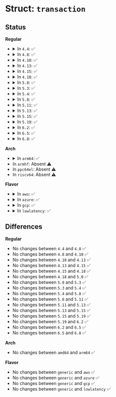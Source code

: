 # Struct: <code>transaction</code>

## Status
<b>Regular</b>
<ul>
<li>
<details>
<summary>In <code>4.4</code>: ✅</summary>

```c
struct transaction {
    const u8 *wdata;
    u8 *rdata;
    short unsigned int irq_count;
    u8 command;
    u8 wi;
    u8 ri;
    u8 wlen;
    u8 rlen;
    u8 flags;
};
```
</details>
</li>
<li>
<details>
<summary>In <code>4.8</code>: ✅</summary>

```c
struct transaction {
    const u8 *wdata;
    u8 *rdata;
    short unsigned int irq_count;
    u8 command;
    u8 wi;
    u8 ri;
    u8 wlen;
    u8 rlen;
    u8 flags;
};
```
</details>
</li>
<li>
<details>
<summary>In <code>4.10</code>: ✅</summary>

```c
struct transaction {
    const u8 *wdata;
    u8 *rdata;
    short unsigned int irq_count;
    u8 command;
    u8 wi;
    u8 ri;
    u8 wlen;
    u8 rlen;
    u8 flags;
};
```
</details>
</li>
<li>
<details>
<summary>In <code>4.13</code>: ✅</summary>

```c
struct transaction {
    const u8 *wdata;
    u8 *rdata;
    short unsigned int irq_count;
    u8 command;
    u8 wi;
    u8 ri;
    u8 wlen;
    u8 rlen;
    u8 flags;
};
```
</details>
</li>
<li>
<details>
<summary>In <code>4.15</code>: ✅</summary>

```c
struct transaction {
    const u8 *wdata;
    u8 *rdata;
    short unsigned int irq_count;
    u8 command;
    u8 wi;
    u8 ri;
    u8 wlen;
    u8 rlen;
    u8 flags;
};
```
</details>
</li>
<li>
<details>
<summary>In <code>4.18</code>: ✅</summary>

```c
struct transaction {
    const u8 *wdata;
    u8 *rdata;
    short unsigned int irq_count;
    u8 command;
    u8 wi;
    u8 ri;
    u8 wlen;
    u8 rlen;
    u8 flags;
};
```
</details>
</li>
<li>
<details>
<summary>In <code>5.0</code>: ✅</summary>

```c
struct transaction {
    const u8 *wdata;
    u8 *rdata;
    short unsigned int irq_count;
    u8 command;
    u8 wi;
    u8 ri;
    u8 wlen;
    u8 rlen;
    u8 flags;
};
```
</details>
</li>
<li>
<details>
<summary>In <code>5.3</code>: ✅</summary>

```c
struct transaction {
    const u8 *wdata;
    u8 *rdata;
    short unsigned int irq_count;
    u8 command;
    u8 wi;
    u8 ri;
    u8 wlen;
    u8 rlen;
    u8 flags;
};
```
</details>
</li>
<li>
<details>
<summary>In <code>5.4</code>: ✅</summary>

```c
struct transaction {
    const u8 *wdata;
    u8 *rdata;
    short unsigned int irq_count;
    u8 command;
    u8 wi;
    u8 ri;
    u8 wlen;
    u8 rlen;
    u8 flags;
};
```
</details>
</li>
<li>
<details>
<summary>In <code>5.8</code>: ✅</summary>

```c
struct transaction {
    const u8 *wdata;
    u8 *rdata;
    short unsigned int irq_count;
    u8 command;
    u8 wi;
    u8 ri;
    u8 wlen;
    u8 rlen;
    u8 flags;
};
```
</details>
</li>
<li>
<details>
<summary>In <code>5.11</code>: ✅</summary>

```c
struct transaction {
    const u8 *wdata;
    u8 *rdata;
    short unsigned int irq_count;
    u8 command;
    u8 wi;
    u8 ri;
    u8 wlen;
    u8 rlen;
    u8 flags;
};
```
</details>
</li>
<li>
<details>
<summary>In <code>5.13</code>: ✅</summary>

```c
struct transaction {
    const u8 *wdata;
    u8 *rdata;
    short unsigned int irq_count;
    u8 command;
    u8 wi;
    u8 ri;
    u8 wlen;
    u8 rlen;
    u8 flags;
};
```
</details>
</li>
<li>
<details>
<summary>In <code>5.15</code>: ✅</summary>

```c
struct transaction {
    const u8 *wdata;
    u8 *rdata;
    short unsigned int irq_count;
    u8 command;
    u8 wi;
    u8 ri;
    u8 wlen;
    u8 rlen;
    u8 flags;
};
```
</details>
</li>
<li>
<details>
<summary>In <code>5.19</code>: ✅</summary>

```c
struct transaction {
    const u8 *wdata;
    u8 *rdata;
    short unsigned int irq_count;
    u8 command;
    u8 wi;
    u8 ri;
    u8 wlen;
    u8 rlen;
    u8 flags;
};
```
</details>
</li>
<li>
<details>
<summary>In <code>6.2</code>: ✅</summary>

```c
struct transaction {
    const u8 *wdata;
    u8 *rdata;
    short unsigned int irq_count;
    u8 command;
    u8 wi;
    u8 ri;
    u8 wlen;
    u8 rlen;
    u8 flags;
};
```
</details>
</li>
<li>
<details>
<summary>In <code>6.5</code>: ✅</summary>

```c
struct transaction {
    const u8 *wdata;
    u8 *rdata;
    short unsigned int irq_count;
    u8 command;
    u8 wi;
    u8 ri;
    u8 wlen;
    u8 rlen;
    u8 flags;
};
```
</details>
</li>
<li>
<details>
<summary>In <code>6.8</code>: ✅</summary>

```c
struct transaction {
    const u8 *wdata;
    u8 *rdata;
    short unsigned int irq_count;
    u8 command;
    u8 wi;
    u8 ri;
    u8 wlen;
    u8 rlen;
    u8 flags;
};
```
</details>
</li>
</ul>
<b>Arch</b>
<ul>
<li>
<details>
<summary>In <code>arm64</code>: ✅</summary>

```c
struct transaction {
    const u8 *wdata;
    u8 *rdata;
    short unsigned int irq_count;
    u8 command;
    u8 wi;
    u8 ri;
    u8 wlen;
    u8 rlen;
    u8 flags;
};
```
</details>
</li>
<li>
In <code>armhf</code>: Absent ⚠️
</li>
<li>
In <code>ppc64el</code>: Absent ⚠️
</li>
<li>
In <code>riscv64</code>: Absent ⚠️
</li>
</ul>
<b>Flavor</b>
<ul>
<li>
<details>
<summary>In <code>aws</code>: ✅</summary>

```c
struct transaction {
    const u8 *wdata;
    u8 *rdata;
    short unsigned int irq_count;
    u8 command;
    u8 wi;
    u8 ri;
    u8 wlen;
    u8 rlen;
    u8 flags;
};
```
</details>
</li>
<li>
<details>
<summary>In <code>azure</code>: ✅</summary>

```c
struct transaction {
    const u8 *wdata;
    u8 *rdata;
    short unsigned int irq_count;
    u8 command;
    u8 wi;
    u8 ri;
    u8 wlen;
    u8 rlen;
    u8 flags;
};
```
</details>
</li>
<li>
<details>
<summary>In <code>gcp</code>: ✅</summary>

```c
struct transaction {
    const u8 *wdata;
    u8 *rdata;
    short unsigned int irq_count;
    u8 command;
    u8 wi;
    u8 ri;
    u8 wlen;
    u8 rlen;
    u8 flags;
};
```
</details>
</li>
<li>
<details>
<summary>In <code>lowlatency</code>: ✅</summary>

```c
struct transaction {
    const u8 *wdata;
    u8 *rdata;
    short unsigned int irq_count;
    u8 command;
    u8 wi;
    u8 ri;
    u8 wlen;
    u8 rlen;
    u8 flags;
};
```
</details>
</li>
</ul>

## Differences
<b>Regular</b>
<ul>
<li>
No changes between <code>4.4</code> and <code>4.8</code> ✅
</li>
<li>
No changes between <code>4.8</code> and <code>4.10</code> ✅
</li>
<li>
No changes between <code>4.10</code> and <code>4.13</code> ✅
</li>
<li>
No changes between <code>4.13</code> and <code>4.15</code> ✅
</li>
<li>
No changes between <code>4.15</code> and <code>4.18</code> ✅
</li>
<li>
No changes between <code>4.18</code> and <code>5.0</code> ✅
</li>
<li>
No changes between <code>5.0</code> and <code>5.3</code> ✅
</li>
<li>
No changes between <code>5.3</code> and <code>5.4</code> ✅
</li>
<li>
No changes between <code>5.4</code> and <code>5.8</code> ✅
</li>
<li>
No changes between <code>5.8</code> and <code>5.11</code> ✅
</li>
<li>
No changes between <code>5.11</code> and <code>5.13</code> ✅
</li>
<li>
No changes between <code>5.13</code> and <code>5.15</code> ✅
</li>
<li>
No changes between <code>5.15</code> and <code>5.19</code> ✅
</li>
<li>
No changes between <code>5.19</code> and <code>6.2</code> ✅
</li>
<li>
No changes between <code>6.2</code> and <code>6.5</code> ✅
</li>
<li>
No changes between <code>6.5</code> and <code>6.8</code> ✅
</li>
</ul>
<b>Arch</b>
<ul>
<li>
No changes between <code>amd64</code> and <code>arm64</code> ✅
</li>
</ul>
<b>Flavor</b>
<ul>
<li>
No changes between <code>generic</code> and <code>aws</code> ✅
</li>
<li>
No changes between <code>generic</code> and <code>azure</code> ✅
</li>
<li>
No changes between <code>generic</code> and <code>gcp</code> ✅
</li>
<li>
No changes between <code>generic</code> and <code>lowlatency</code> ✅
</li>
</ul>
